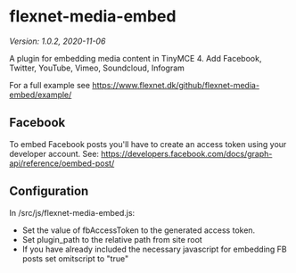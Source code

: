 # flexnet-media-embed
*Version: 1.0.2, 2020-11-06*

A plugin for embedding media content in TinyMCE 4. 
Add Facebook, Twitter, YouTube, Vimeo, Soundcloud, Infogram

For a full example see https://www.flexnet.dk/github/flexnet-media-embed/example/

## Facebook
To embed Facebook posts you'll have to create an access token using your developer account.
See: https://developers.facebook.com/docs/graph-api/reference/oembed-post/

## Configuration
In /src/js/flexnet-media-embed.js:
- Set the value of fbAccessToken  to the generated access token.
- Set plugin_path to the relative path from site root
- If you have already included the necessary javascript for embedding FB posts set omitscript to "true"

